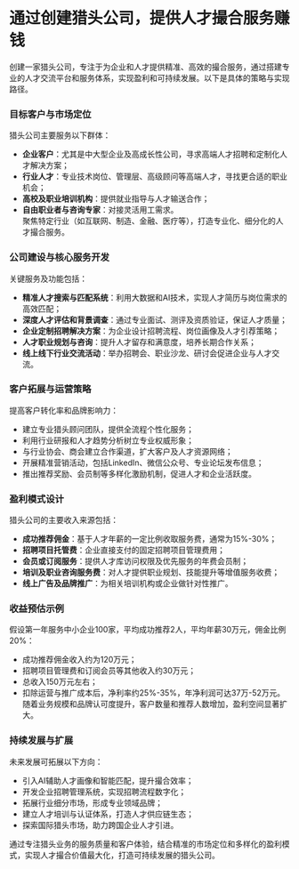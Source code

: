 # 通过创建猎头公司，提供人才撮合服务赚钱

创建一家猎头公司，专注于为企业和人才提供精准、高效的撮合服务，通过搭建专业的人才交流平台和服务体系，实现盈利和可持续发展。以下是具体的策略与实现路径。

### 目标客户与市场定位  
猎头公司主要服务以下群体：  
* **企业客户**：尤其是中大型企业及高成长性公司，寻求高端人才招聘和定制化人才解决方案；  
* **行业人才**：专业技术岗位、管理层、高级顾问等高端人才，寻找更合适的职业机会；  
* **高校及职业培训机构**：提供就业指导与人才输送合作；  
* **自由职业者与咨询专家**：对接灵活用工需求。  
聚焦特定行业（如互联网、制造、金融、医疗等），打造专业化、细分化的人才撮合服务。

### 公司建设与核心服务开发  
关键服务及功能包括：  
* **精准人才搜索与匹配系统**：利用大数据和AI技术，实现人才简历与岗位需求的高效匹配；  
* **深度人才评估和背景调查**：通过专业面试、测评及资质验证，保证人才质量；  
* **企业定制招聘解决方案**：为企业设计招聘流程、岗位画像及人才引荐策略；  
* **人才职业规划与咨询**：提升人才留存和满意度，培养长期合作关系；  
* **线上线下行业交流活动**：举办招聘会、职业沙龙、研讨会促进企业与人才交流。

### 客户拓展与运营策略  
提高客户转化率和品牌影响力：  
* 建立专业猎头顾问团队，提供全流程个性化服务；  
* 利用行业研报和人才趋势分析树立专业权威形象；  
* 与行业协会、商会建立合作渠道，扩大客户及人才资源网络；  
* 开展精准营销活动，包括LinkedIn、微信公众号、专业论坛发布信息；  
* 推出推荐奖励、会员制等多样化激励机制，促进人才和企业活跃度。

### 盈利模式设计  
猎头公司的主要收入来源包括：  
* **成功推荐佣金**：基于人才年薪的一定比例收取服务费，通常为15%-30%；  
* **招聘项目托管费**：企业直接支付的固定招聘项目管理费用；  
* **会员或订阅服务**：提供人才库访问权限及优先服务的年费会员制；  
* **培训及职业咨询服务费**：对人才提供职业规划、技能提升等增值服务收费；  
* **线上广告及品牌推广**：为相关培训机构或企业做针对性推广。  

### 收益预估示例  
假设第一年服务中小企业100家，平均成功推荐2人，平均年薪30万元，佣金比例20%：  
* 成功推荐佣金收入约为120万元；  
* 招聘项目管理费和订阅会员等其他收入约30万元；  
* 总收入150万元左右；  
* 扣除运营与推广成本后，净利率约25%-35%，年净利润可达37万-52万元。  
随着业务规模和品牌认可度提升，客户数量和推荐人数增加，盈利空间显著扩大。

### 持续发展与扩展  
未来发展可拓展以下方向：  
* 引入AI辅助人才画像和智能匹配，提升撮合效率；  
* 开发企业招聘管理系统，实现招聘流程数字化；  
* 拓展行业细分市场，形成专业领域品牌；  
* 建立人才培训与认证体系，打造人才供应链生态；  
* 探索国际猎头市场，助力跨国企业人才引进。

通过专注猎头业务的服务质量和客户体验，结合精准的市场定位和多样化的盈利模式，实现人才撮合价值最大化，打造可持续发展的猎头公司。